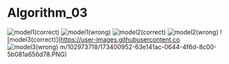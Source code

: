 # Algorithm_03
![model1(correct)](https://user-images.githubusercontent.com/102973718/173400891-1dec81e9-a2c2-4645-b9b6-f34323b8e070.PNG)
![model1(wrong)](https://user-images.githubusercontent.com/102973718/173400905-f6bb0ebc-4b42-4b29-89eb-916b6d75daca.PNG)
![model2(correct)](https://user-images.githubusercontent.com/102973718/173400920-1aa74bd1-0da0-49bb-9908-913f362c274f.PNG)
![model2(wrong)](https://user-images.githubusercontent.com/102973718/173400933-a4ff695f-6411-42b1-8dc3-008dffe32a77.PNG)
![model3(correct)](https://user-images.githubusercontent.co
![model3(wrong)](https://user-images.githubusercontent.com/102973718/173400962-6e1e8f38-ceb6-4fa4-af94-2d46f19af078.PNG)
m/102973718/173400952-63e141ac-0644-4f6d-8c00-5b081a656d78.PNG)

